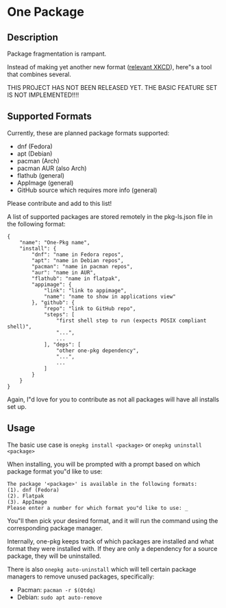 # One Package

## Description

Package fragmentation is rampant.

Instead of making yet another new format ([relevant XKCD](https://xkcd.com/927/)), here"s a tool that combines several.

THIS PROJECT HAS NOT BEEN RELEASED YET. THE BASIC FEATURE SET IS NOT IMPLEMENTED!!!!

## Supported Formats

Currently, these are planned package formats supported:
- dnf (Fedora)
- apt (Debian)
- pacman (Arch)
- pacman AUR (also Arch)
- flathub (general)
- AppImage (general)
- GitHub source which requires more info (general)

Please contribute and add to this list!

A list of supported packages are stored remotely in the pkg-ls.json file in the following format:

```
{
    "name": "One-Pkg name",
    "install": {
        "dnf": "name in Fedora repos",
        "apt": "name in Debian repos",
        "pacman": "name in pacman repos",
        "aur": "name in AUR",
        "flathub": "name in flatpak",
        "appimage": {
            "link": "link to appimage",
            "name": "name to show in applications view"
        }, "github": {
            "repo": "link to GitHub repo",
            "steps": [
                "first shell step to run (expects POSIX compliant shell)",
                "...",
                ...
            ], "deps": [
                "other one-pkg dependency",
                "...",
                ...
            ]
        }
    }
}
```

Again, I"d love for you to contribute as not all packages will have all installs set up.

## Usage

The basic use case is `onepkg install <package>` or `onepkg uninstall <package>`

When installing, you will be prompted with a prompt based on which package format you"d like to use:

```
The package '<package>' is available in the following formats:
(1). dnf (Fedora)
(2). Flatpak
(3). AppImage
Please enter a number for which format you"d like to use: _
```

You"ll then pick your desired format, and it will run the command using the corresponding package manager.

Internally, one-pkg keeps track of which packages are installed and what format they were installed with.
If they are only a dependency for a source package, they will be uninstalled.

There is also `onepkg auto-uninstall` which will tell certain package managers to remove unused packages, specifically:
- Pacman: `pacman -r $(Qtdq)`
- Debian: `sudo apt auto-remove`

